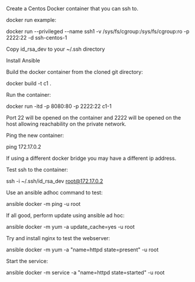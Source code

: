 
Create a Centos Docker container that you can ssh to.

docker run example:

docker run --privileged --name ssh1 -v /sys/fs/cgroup:/sys/fs/cgroup:ro -p 2222:22 -d  ssh-centos-1




Copy id_rsa_dev to your ~/.ssh directory

Install Ansible

Build the docker container from the cloned git directory:

docker build -t c1 .

Run the container:

docker run -itd -p 8080:80 -p 2222:22 c1-1

Port 22 will be opened on the container and 2222 will be opened on the host allowing reachability on the private network.

Ping the new container:

ping 172.17.0.2

If using a different docker bridge you may have a different ip address.

Test ssh to the container:

ssh -i ~/.ssh/id_rsa_dev root@172.17.0.2

Use an ansible adhoc command to test:

ansible docker -m ping -u root

If all good, perform update using ansible ad hoc:

ansible docker -m yum -a update_cache=yes -u root

Try and install nginx to test the webserver:

ansible docker -m yum -a "name=httpd state=present" -u root

Start the service:

ansible docker -m service -a "name=httpd state=started" -u root



